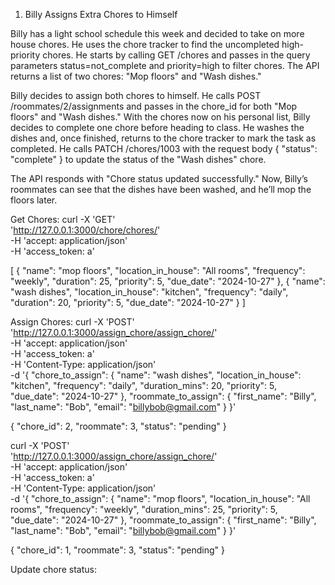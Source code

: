 
1. Billy Assigns Extra Chores to Himself

Billy has a light school schedule this week and decided to take on more house chores. He uses the chore tracker to find the uncompleted high-priority chores. He starts by calling GET /chores and passes in the query parameters status=not_complete and priority=high to filter chores. The API returns a list of two chores: "Mop floors" and "Wash dishes."

Billy decides to assign both chores to himself. He calls POST /roommates/2/assignments and passes in the chore_id for both "Mop floors" and "Wash dishes." With the chores now on his personal list, Billy decides to complete one chore before heading to class. He washes the dishes and, once finished, returns to the chore tracker to mark the task as completed. He calls PATCH /chores/1003 with the request body { "status": "complete" } to update the status of the "Wash dishes" chore.

The API responds with "Chore status updated successfully." Now, Billy’s roommates can see that the dishes have been washed, and he’ll mop the floors later.

Get Chores:
curl -X 'GET' \
  'http://127.0.0.1:3000/chore/chores/' \
  -H 'accept: application/json' \
  -H 'access_token: a'

[
  {
    "name": "mop floors",
    "location_in_house": "All rooms",
    "frequency": "weekly",
    "duration": 25,
    "priority": 5,
    "due_date": "2024-10-27"
  },
  {
    "name": "wash dishes",
    "location_in_house": "kitchen",
    "frequency": "daily",
    "duration": 20,
    "priority": 5,
    "due_date": "2024-10-27"
  }
]

Assign Chores:
curl -X 'POST' \
  'http://127.0.0.1:3000/assign_chore/assign_chore/' \
  -H 'accept: application/json' \
  -H 'access_token: a' \
  -H 'Content-Type: application/json' \
  -d '{
  "chore_to_assign": {
    "name": "wash dishes",
    "location_in_house": "kitchen",
    "frequency": "daily",
    "duration_mins": 20,
    "priority": 5,
    "due_date": "2024-10-27"
  },
  "roommate_to_assign": {
    "first_name": "Billy",
    "last_name": "Bob",
    "email": "billybob@gmail.com"
  }
}'

{
  "chore_id": 2,
  "roommate": 3,
  "status": "pending"
}

curl -X 'POST' \
  'http://127.0.0.1:3000/assign_chore/assign_chore/' \
  -H 'accept: application/json' \
  -H 'access_token: a' \
  -H 'Content-Type: application/json' \
  -d '{
  "chore_to_assign": {
    "name": "mop floors",
    "location_in_house": "All rooms",
    "frequency": "weekly",
    "duration_mins": 25,
    "priority": 5,
    "due_date": "2024-10-27"
  },
  "roommate_to_assign": {
    "first_name": "Billy",
    "last_name": "Bob",
    "email": "billybob@gmail.com"
  }
}'

{
  "chore_id": 1,
  "roommate": 3,
  "status": "pending"
}


Update chore status:

  
